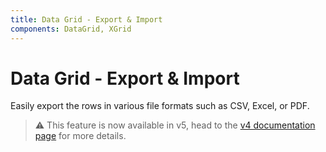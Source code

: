 ```yaml
---
title: Data Grid - Export & Import
components: DataGrid, XGrid
---
```


# Data Grid - Export & Import

<p class="description">Easily export the rows in various file formats such as CSV, Excel, or PDF.</p>

> ⚠️ This feature is now available in v5, head to the [v4 documentation page](https://material-ui.com/components/data-grid/) for more details.
